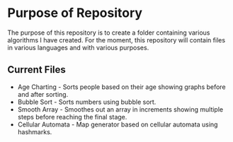 # Purpose of Repository
The purpose of this repository is to create a folder containing various algorithms I have created.
For the moment, this repository will contain files in various languages and with various purposes.

## Current Files
- Age Charting - Sorts people based on their age showing graphs before and after sorting.
- Bubble Sort - Sorts numbers using bubble sort.
- Smooth Array - Smoothes out an array in increments showing multiple steps before reaching the final stage.
- Cellular Automata - Map generator based on cellular automata using hashmarks.
